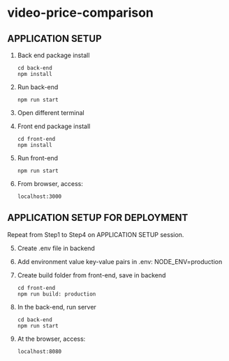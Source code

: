# video-price-comparison

## APPLICATION SETUP
1. Back end package install
   
   ```
   cd back-end
   npm install
    ```
2. Run back-end
   ```
   npm run start
    ```

3. Open different terminal
       
4. Front end package install
   ```
   cd front-end
   npm install
   ```

5. Run front-end
    ```
   npm run start
    ```

6. From browser, access:
   ```
   localhost:3000
    ```

## APPLICATION SETUP FOR DEPLOYMENT
Repeat from Step1 to Step4 on APPLICATION SETUP session.

5. Create .env file in backend

6. Add environment value key-value pairs in .env: NODE_ENV=production

7. Create build folder from front-end, save in backend
    ```
   cd front-end
   npm run build: production
    ``` 
8. In the back-end, run server
    ```
    cd back-end
    npm run start
    ``` 
9. At the browser, access:
   ```
   localhost:8080
    ```    